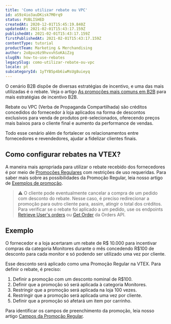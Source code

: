 ```yaml
---
title: 'Como utilizar rebate ou VPC'
id: aS9z4io3auDKisk7M0rq9
status: PUBLISHED
createdAt: 2020-12-01T15:45:19.840Z
updatedAt: 2021-02-01T15:43:17.159Z
publishedAt: 2021-02-01T15:43:17.159Z
firstPublishedAt: 2021-02-01T15:43:17.159Z
contentType: tutorial
productTeam: Marketing & Merchandising
author: 2o8pvz6z9hvxvhSoKAiZzg
slugEN: how-to-use-rebates
legacySlug: como-utilizar-rebate-ou-vpc
locale: pt
subcategoryId: 1yTYB5p4b6iwMsUg8uieyq
---
```


O cenário B2B dispõe de diversas estratégias de incentivo, e uma das mais utilizadas é o rebate. Veja o artigo [As promoções mais comuns em B2B](/pt/tutorial/as-promocoes-mais-comuns-em-b2b--XoM951AzUIvfaH71UdANf) para mais estratégias de incentivo B2B.

Rebate ou VPC (Verba de Propaganda Compartilhada) são créditos concedidos do fornecedor à loja aplicados na forma de descontos exclusivos para venda de produtos pré-selecionados, oferecendo preços mais baixos para o cliente final e aumento da performance de vendas.

Todo esse cenário além de fortalecer os relacionamentos entre fornecedores e revendedores, ajudar a fidelizar clientes finais. 

## Como configurar rebates na VTEX?

A maneira mais apropriada para utilizar o rebate recebido dos fornecedores é por meio de [Promoções Regulares](/pt/tracks/promocoes--6asfF1vFYiZgTQtOzwJchR/7FjbeZdE2KMwk5L1t98pZI#) com restrições de uso requeridas. Para saber mais sobre as possibilidades da Promoção Regular, leia nosso artigo de [Exemplos de promoção](/pt/tutorial/exemplos-de-promocao--5A8UTc7knvAscxo7e7rMFD).

> ⚠️ O cliente pode eventualmente cancelar a compra de um pedido com desconto do rebate. Nesse caso, é preciso redirecionar a promoção para outro cliente para, assim, atingir o total dos créditos. Para verificar se o rebate foi aplicado a um pedido, use os endpoints <a href = "https://developers.vtex.com/vtex-developer-docs/reference/user-orders#userorderslist">Retrieve User's orders</a> ou [Get Order](https://developers.vtex.com/vtex-developer-docs/reference/orders#getorder) da Orders API.

## Exemplo

O fornecedor e a loja acertaram um rebate de R$ 10.000 para incentivar compras da categoria Monitores durante o mês concedendo R$100 de desconto para cada monitor e só podendo ser utilizado uma vez por cliente.

Esse desconto será aplicado como uma Promoção Regular na VTEX. Para definir o rebate, é preciso:

1. Definir a promoção com um desconto nominal de R$100.
2. Definir que a promoção só será aplicada à categoria Monitores.
3. Restringir que a promoção será aplicada na loja 100 vezes.
4. Restringir que a promoção será aplicada uma vez por cliente.
5. Definir que a promoção só afetará um item por carrinho.

Para identificar os campos de preenchimento da promoção, leia nosso artigo [Campos da Promoção Regular](/pt/tutorial/promocao-regular--tutorials_327). 
